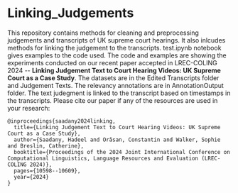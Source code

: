 # Linking_Judgements

This repository contains methods for cleaning and preprocessing judgements and transcripts of UK supreme court hearings. It also inlcudes methods for linking the judgement to the transcripts. test.ipynb notebook gives examples to the code used.
The code and examples are showing the experiments conducted on our recent paper accepted in LREC-COLING 2024 -- **Linking Judgement Text to Court Hearing Videos: UK Supreme Court as a Case Study**. The datasets are in the Edited Transcripts folder and Judgement Texts. The relevancy annotations are in AnnotationOutput folder. The text judegment is linked to the transcript based on timestamps in the transcripts. Please cite our paper if any of the resources are used in your research:

```
@inproceedings{saadany2024linking,
  title={Linking Judgement Text to Court Hearing Videos: UK Supreme Court as a Case Study},
  author={Saadany, Hadeel and Orǎsan, Constantin and Walker, Sophie and Breslin, Catherine},
  booktitle={Proceedings of the 2024 Joint International Conference on Computational Linguistics, Language Resources and Evaluation (LREC-COLING 2024)},
  pages={10598--10609},
  year={2024}
}
```

